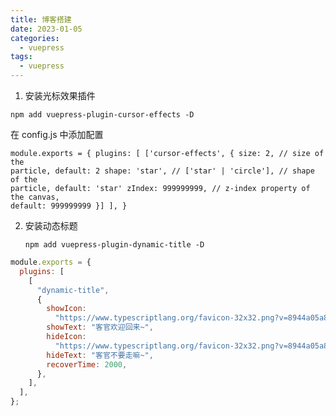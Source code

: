 ```yaml
---
title: 博客搭建
date: 2023-01-05
categories:
  - vuepress
tags:
  - vuepress
---
```


1. 安装光标效果插件

`npm add vuepress-plugin-cursor-effects -D`

在 config.js 中添加配置

```js{1,4}
module.exports = { plugins: [ ['cursor-effects', { size: 2, // size of the
particle, default: 2 shape: 'star', // ['star' | 'circle'], // shape of the
particle, default: 'star' zIndex: 999999999, // z-index property of the canvas,
default: 999999999 }] ], }
```

2. 安装动态标题

   `npm add vuepress-plugin-dynamic-title -D`

```js
module.exports = {
  plugins: [
    [
      "dynamic-title",
      {
        showIcon:
          "https://www.typescriptlang.org/favicon-32x32.png?v=8944a05a8b601855de116c8a56d3b3ae",
        showText: "客官欢迎回来~",
        hideIcon:
          "https://www.typescriptlang.org/favicon-32x32.png?v=8944a05a8b601855de116c8a56d3b3ae",
        hideText: "客官不要走嘛~",
        recoverTime: 2000,
      },
    ],
  ],
};
```

